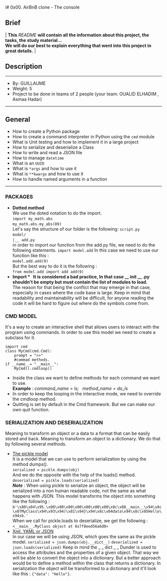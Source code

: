 i# 0x00. AirBnB clone - The console
## Brief
|  **This** _README_ **will contain all the information about this project, the tasks, the study material...<br>
We will do our best to explain everything that went into this project in great details.**  |
## Description
****
  -  By: GUILLAUME
  -  Weight: 5
  -  Project to be done in teams of 2 people (your team: OUALID ELHADIM , Asmaa Hadar)
****
## General
- How to create a Python package
- How to create a command interpreter in Python using the `cmd` module
- What is Unit testing and how to implement it in a large project
- How to serialize and deserialize a Class
- How to write and read a JSON file
- How to manage `datetime`
- What is an `UUID`
- What is `*args` and how to use it
- What is `**kwargs` and how to use it
- How to handle named arguments in a function
****
### PACKAGES
- **Dotted method**<br>
		We use the doted notation to do the import.<br>
			```import my_math.abs```<br>
			```my_math.abs.my_abs(89)```<br>
		Let's say the structure of our folder is the following:
			```script.py```<br>
			```model/```<br>
			```|__ add.py```<br>
		in order to import our function from the add.py file, we need to do the following statements.
			```import model.add```
		In this case we need to use our function like this :<br>
			```model.add.add(9)```<br>
		But the best way to do it is the following :<br>
			```from model.add import add
			add(9)```
- **Import * &nbsp;
		It is considered a bad practice, In that case __ init __ .py shouldn't be empty but must contain the list of modules to load.** <br>
		The reason for that being the conflict that may emerge in that case, especially in cases where the code base is large. Keep in mind that readability and maintainability will be difficult, for anyone reading the code it will be hard to figure out where do the symbols  come from.
### CMD MODEL
It's a way to create an interactive shell that allows users to interact with the program using commands.
In order to use this model we need to create a subclass for it.
```Py
import cmd
class MyCmd(cmd.Cmd):
	prompt = ">>"
	#commad methods.
if __name__= "__main__":
	MyCmd().cmdloop()
```
- Inside the class we want to define methods for each command we want to use.<br>
	**Example** : _command_name = ls; &nbsp; method_name = do_ls_<br>
- In order to keep the looping in the interactive mode, we need to override the cmdloop method.<br>
- Quitting is set by default in the Cmd framework. But we can make our own quit function.
### SERIALIZATION AND DESERIALIZATION
Meaning to transform an object or a data to a format that can be easily stored and back.
Meaning to transform an object to a dictionary.
We do that by following several methods.
- <u>The pickle model</u><br>
	It is a model that we can use to perform serialization by using the method dumps().<br>
	`serialized = pickle.dumps(obj)`<br>
	And we do the opposite with the help of the loads() method.<br>
	`deserialized = pickle.loads(serialized)`<br>
	<b>_Note_</b> : When using pickle to serialize an object, the object will be serialized into a non human readable code, not the same as what happens with JSON. This model transforms the object into something like the following :
	`b'\x80\x04\x95.\x00\x00\x00\x00\x00\x00\x00\x8c\x08__main__\x94\x8c\x07MyClass\x94\x93\x94)\x81\x94}\x94\x8c\x04data\x94\x8c\x05Hello\x94sb.'`<br>
	When we call for pickle.loads to deserialize, we get the following :<br>
	`<__main__.MyClass object at 0x7f8eed56a6d0>`
- <u>Xml, YAML or JSON</u><br>
	In our case we will be using JSON, which goes the same as the pickle model.
	`serialized = json.dumps(obj.__dict__)`
	`deserialized = json.loads(serialized)`
	Keep in mind the _ _ dict _ _ Dunder is used to access the attributes and the properties of a given object. That way we will be able to convert the object into a dictionary.
	But a better approach would be to define a method within the class that returns a dictionary.
	In serialization the object will be transformed to a dictionary and it'll look like this :
	`{"data": "Hello"}`.
